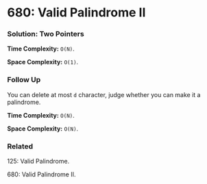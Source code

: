 # 680: Valid Palindrome II

### Solution: Two Pointers
**Time Complexity:** `O(N)`.

**Space Complexity:** `O(1)`.

### Follow Up
You can delete at most `d` character, judge whether you can make it a palindrome.

**Time Complexity:** `O(N)`.

**Space Complexity:** `O(N)`.

### Related
125: Valid Palindrome.

680: Valid Palindrome II.